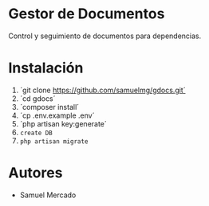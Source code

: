 # Gestor de Documentos

Control y seguimiento de documentos para dependencias.

# Instalación

1. ´git clone https://github.com/samuelmg/gdocs.git´
2. ´cd gdocs´
3. ´composer install´
4. ´cp .env.example .env´
5. ´php artisan key:generate´
6. `create DB`
7. `php artisan migrate`

# Autores

- Samuel Mercado
